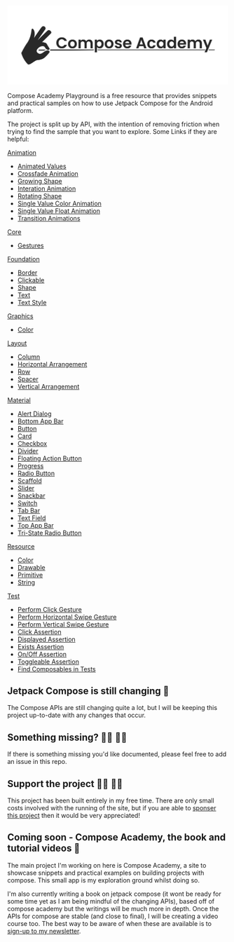 ![Compose Academy](compose_academy.png)

Compose Academy Playground is a free resource that provides snippets and practical samples on how to use Jetpack Compose for the Android platform.

The project is split up by API, with the intention of removing friction when trying to find the sample that you want to explore. Some Links if they are helpful:

[Animation](app/src/main/java/co/joebirch/composeplayground/animation)

  * [Animated Values](app/src/main/java/co/joebirch/composeplayground/animation/animateValues.kt)
  * [Crossfade Animation](app/src/main/java/co/joebirch/composeplayground/animation/crossfadeAnimation.kt)
  * [Growing Shape](app/src/main/java/co/joebirch/composeplayground/animation/growingCircle.kt)
  * [Interation Animation](app/src/main/java/co/joebirch/composeplayground/animation/interactionAnimation.kt)
  * [Rotating Shape](app/src/main/java/co/joebirch/composeplayground/animation/rotatingSquare.kt)
  * [Single Value Color Animation](app/src/main/java/co/joebirch/composeplayground/animation/singleValueColorAnimation.kt)
  * [Single Value Float Animation](app/src/main/java/co/joebirch/composeplayground/animation/singleValueFloatAnimation.kt)
  * [Transition Animations](app/src/main/java/co/joebirch/composeplayground/animation/transitionAnimationDemos.kt)

[Core](app/src/main/java/co/joebirch/composeplayground/core)

  * [Gestures](app/src/main/java/co/joebirch/composeplayground/core/gestures.kt)

[Foundation](app/src/main/java/co/joebirch/composeplayground/foundation)

  * [Border](app/src/main/java/co/joebirch/composeplayground/foundation/border.kt)
  * [Clickable](app/src/main/java/co/joebirch/composeplayground/foundation/clickable.kt)
  * [Shape](app/src/main/java/co/joebirch/composeplayground/foundation/shape.kt)
  * [Text](app/src/main/java/co/joebirch/composeplayground/foundation/text.kt)
  * [Text Style](app/src/main/java/co/joebirch/composeplayground/foundation/textStyle.kt)

[Graphics](app/src/main/java/co/joebirch/composeplayground/graphics)

  * [Color](app/src/main/java/co/joebirch/composeplayground/graphics/color.kt)

[Layout](app/src/main/java/co/joebirch/composeplayground/layout)

  * [Column](app/src/main/java/co/joebirch/composeplayground/layout/column.kt)
  * [Horizontal Arrangement](app/src/main/java/co/joebirch/composeplayground/layout/horizontalArrangement.kt)
  * [Row](app/src/main/java/co/joebirch/composeplayground/layout/row.kt)
  * [Spacer](app/src/main/java/co/joebirch/composeplayground/layout/spacer.kt)
  * [Vertical Arrangement](app/src/main/java/co/joebirch/composeplayground/layout/verticalArrangement.kt)

[Material](app/src/main/java/co/joebirch/composeplayground/material)

  * [Alert Dialog](app/src/main/java/co/joebirch/composeplayground/material/alertDialog.kt)
  * [Bottom App Bar](app/src/main/java/co/joebirch/composeplayground/material/bottomAppBar.kt)
  * [Button](app/src/main/java/co/joebirch/composeplayground/material/button.kt)
  * [Card](app/src/main/java/co/joebirch/composeplayground/material/card.kt)
  * [Checkbox](app/src/main/java/co/joebirch/composeplayground/material/checkbox.kt)
  * [Divider](app/src/main/java/co/joebirch/composeplayground/material/divider.kt)
  * [Floating Action Button](app/src/main/java/co/joebirch/composeplayground/material/floatingActionButton.kt)
  * [Progress](app/src/main/java/co/joebirch/composeplayground/material/progress.kt)
  * [Radio Button](app/src/main/java/co/joebirch/composeplayground/material/radioButton.kt)
  * [Scaffold](app/src/main/java/co/joebirch/composeplayground/material/scaffold.kt)
  * [Slider](app/src/main/java/co/joebirch/composeplayground/material/slider.kt)
  * [Snackbar](app/src/main/java/co/joebirch/composeplayground/material/snackbar.kt)
  * [Switch](app/src/main/java/co/joebirch/composeplayground/material/switch.kt)
  * [Tab Bar](app/src/main/java/co/joebirch/composeplayground/material/tabbar.kt)
  * [Text Field](app/src/main/java/co/joebirch/composeplayground/material/textfield.kt)
  * [Top App Bar](app/src/main/java/co/joebirch/composeplayground/material/topAppBar.kt)
  * [Tri-State Radio Button](app/src/main/java/co/joebirch/composeplayground/material/triStateRadioButton.kt)

[Resource](app/src/main/java/co/joebirch/composeplayground/resource)

  * [Color](app/src/main/java/co/joebirch/composeplayground/resource/colorResource.kt)
  * [Drawable](app/src/main/java/co/joebirch/composeplayground/resource/drawableResource.kt)
  * [Primitive](app/src/main/java/co/joebirch/composeplayground/resource/primitiveResource.kt)
  * [String](app/src/main/java/co/joebirch/composeplayground/resource/stringResource.kt)

[Test](app/src/androidTest/java/co/joebirch/composeplayground)

  * [Perform Click Gesture](app/src/androidTest/java/co/joebirch/composeplayground/action/ClickTests.kt)
  * [Perform Horizontal Swipe Gesture](app/src/androidTest/java/co/joebirch/composeplayground/action/HorizontalSwipeTests.kt)
  * [Perform Vertical Swipe Gesture](app/src/androidTest/java/co/joebirch/composeplayground/action/VerticalSwipeTests.kt)
  * [Click Assertion](app/src/androidTest/java/co/joebirch/composeplayground/assertions/AssertClickActionTests.kt)
  * [Displayed Assertion](app/src/androidTest/java/co/joebirch/composeplayground/action/AssertDisplayedActionTests.kt)
  * [Exists Assertion](app/src/androidTest/java/co/joebirch/composeplayground/action/AssertExistsTests.kt)
  * [On/Off Assertion](app/src/androidTest/java/co/joebirch/composeplayground/action/AssertOnOffTests.kt)
  * [Toggleable Assertion](app/src/androidTest/java/co/joebirch/composeplayground/action/AssertToggleableTests.kt)
  * [Find Composables in Tests](app/src/androidTest/java/co/joebirch/composeplayground/FindByTests.kt)

## Jetpack Compose is still changing 🚧

The Compose APIs are still changing quite a lot, but I will be keeping this project up-to-date with any changes that occur.

## Something missing? 🕵️‍♂️ 🕵️‍♀️

If there is something missing you'd like documented, please feel free to add an issue in this repo.

## Support the project 🙇‍♂️ 🙇‍♀️

This project has been built entirely in my free time. There are only small costs involved with the running of the site, but if you are able to [sponser this project](https://github.com/sponsors/hitherejoe) then it would be very appreciated!

## Coming soon - Compose Academy, the book and tutorial videos 📰

The main project I'm working on here is Compose Academy, a site to showcase snippets and practical examples on building projects with compose. This small app is my exploration ground whilst doing so.

I'm also currently writing a book on jetpack compose (it wont be ready for some time yet as I am being mindful of the changing APIs), based off of compose academy but the writings will be much more in depth. Once the APIs for compose are stable (and close to final), I will be creating a video course too. The best way to be aware of when these are available is to [sign-up to my newsletter](https://mailchi.mp/648900712412/signup_exploring_mobile_development).